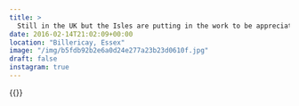 ```yaml
---
title: >
  Still in the UK but the Isles are putting in the work to be appreciated. 🌅#sunset #nofilter
date: 2016-02-14T21:02:09+00:00
location: "Billericay, Essex"
image: "/img/b5fdb92b2e6a0d24e277a23b23d0610f.jpg"
draft: false
instagram: true
---
```


{{<photo src="/img/b5fdb92b2e6a0d24e277a23b23d0610f.jpg">}}

